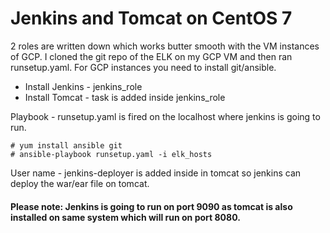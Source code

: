 # Jenkins and Tomcat on CentOS 7 
2 roles are written down which works butter smooth with the VM instances of GCP. I cloned the git repo of the ELK on my GCP VM and then ran runsetup.yaml. For GCP instances you need to install git/ansible.

* Install Jenkins - jenkins_role
* Install Tomcat - task is added inside jenkins_role

Playbook - runsetup.yaml is fired on the localhost where jenkins is going to run.
```
# yum install ansible git 
# ansible-playbook runsetup.yaml -i elk_hosts
```
User name - jenkins-deployer is added inside in tomcat so jenkins can deploy the war/ear file on tomcat. 

#### Please note: Jenkins is going to run on port 9090 as tomcat is also installed on same system which will run on port 8080. 
